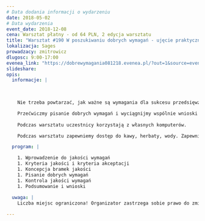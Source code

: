 ```yaml
---
# Data dodania informacji o wydarzeniu
date: 2018-05-02
# Data wydarzenia
event_date: 2018-12-08
cena: Warsztat płatny - od 64 PLN, 2 edycja warsztatu
title: "Warsztat #190 W poszukiwaniu dobrych wymagań - ujęcie praktyczne"
lokalizacja: Sages
prowadzacy: zmitrowicz
dlugosc: 9:00-17:00
evenea_link: "https://dobrewymagania081218.evenea.pl/?out=1&source=event_iframe"
slideshare:
opis:
  informacje: |
    
    

    Nie trzeba powtarzać, jak ważne są wymagania dla sukcesu przedsięwzięć. Nie trzeba przypominać, jakie problemy wynikają ze słabej jakości wymagań. Zamiast rozmawiać o problemach, skupmy się na rozwiązaniach - jak sprawić, by wymagania były lepsze, precyzyjne i odpowiednio dobrze odzwierciedlały potrzeby interesariuszy. 

    Przećwiczmy pisanie dobrych wymagań i wyciągnijmy wspólnie wnioski dotyczące tego, jakich usprawnień potrzeba w naszych organizacjach.
    
    Podczas warsztatu uczestnicy korzystają z własnych komputerów.

    Podczas warsztatu zapewniemy dostęp do kawy, herbaty, wody. Zapewniamy lunch w formie pizzy

  program: |

    1. Wprowadzenie do jakości wymagań
    1. Kryteria jakości i kryteria akceptacji
    1. Koncepcja bramek jakości
    1. Pisanie dobrych wymagań
    1. Kontrola jakości wymagań
    1. Podsumowanie i wnioski
  
  uwaga: |
    Liczba miejsc ograniczona! Organizator zastrzega sobie prawo do zmiany lokalizacji wydarzenia oraz jego odwołania w przypadku niezgłoszenia się minimalnej liczby uczestników.

---
```

